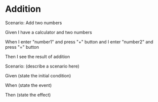 # Addition

Scenario: Add two numbers
  
  Given I have a calculator and two numbers

  When I enter "number1" and press "+" button and I enter "number2" and press "=" button
  
  Then I see the result of addition

Scenario: (describe a scenario here)
  
  Given (state the initial condition)
  
  When (state the event)
  
  Then (state the effect)
